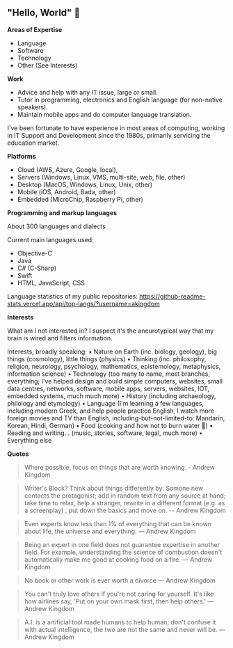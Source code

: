 ## "Hello, World" 👋

<!--
**akingdom/akingdom** is a ✨ _special_ ✨ repository because its `README.md` (this file) appears on your GitHub profile.

Here are some ideas to get you started:

- 🔭 I’m currently working on ...
- 🌱 I’m currently learning ...
- 👯 I’m looking to collaborate on ...
- 🤔 I’m looking for help with ...
- 💬 Ask me about ...
- 📫 How to reach me: ...
- 😄 Pronouns: ...
- ⚡ Fun fact: ...
-->

**Areas of Expertise**

-	Language
-	Software
-	Technology
- Other (See Interests)

**Work**

- Advice and help with any IT issue, large or small.
- Tutor in programming, electronics and English language (for non-native speakers).
- Maintain mobile apps and do computer language translation.

I've been fortunate to have experience in most areas of computing, working in IT Support and Development since the 1980s, primarily servicing the education market. 

**Platforms**

- Cloud (AWS, Azure, Google, local), 
- Servers (Windows, Linux, VMS, multi-site, web, file, other)
- Desktop (MacOS, Windows, Linux, Unix, other)
- Mobile (iOS, Android, Bada, other)
- Embedded (MicroChip, Raspberry Pi, other)

**Programming and markup languages**

About 300 languages and dialects

Current main languages used:

- Objective-C
- Java
- C# (C-Sharp)
- Swift
- HTML, JavaScript, CSS

Language statistics of my public repositories:
https://github-readme-stats.vercel.app/api/top-langs/?username=akingdom

**Interests**

What am I not interested in? I suspect it's the aneurotypical way that my brain is wired and filters information.

Interests, broadly speaking:
	•	Nature on Earth (inc. biology, geology), big things (cosmology), little things (physics)
	•	Thinking (inc. philosophy, religion, neurology, psychology, mathematics, epistemology, metaphysics, information science)
	•	Technology (too many to name, most branches, everything; I've helped design and build simple computers, websites, small data centres, networks, software, mobile apps, servers, websites, IOT, embedded systems, much much more)
	•	History (including archaeology, philology and etymology)
	•	Language (I'm learning a few languages, including modern Greek, and help people practice English, I watch more foreign movies and TV than English, including-but-not-limited-to: Mandarin, Korean, Hindi, German)
	•	Food (cooking and how not to burn water 🤣)
	•	Reading and writing... (music, stories, software, legal, much more)
	•	Everything else

**Quotes**

> Where possible, focus on things that are worth knowing. - Andrew Kingdom

> Writer's Block? Think about things differently by: Somone new contacts the protagonist; add in random text from any source at hand; take time to relax, help a stranger, rewrite in a different format (e.g. as a screenplay) , put down the basics and move on. -- Andrew Kingdom

> Even experts know less than 1% of everything that can be known about life, the universe and everything.  — Andrew Kingdom

> Being an expert in one field does not guarantee expertise in another field. For example, understanding the science of combustion doesn't automatically make me good at cooking food on a fire. — Andrew Kingdom

> No book or other work is ever worth a divorce  — Andrew Kingdom

> You can't truly love others if you're not caring for yourself. It's like how airlines say, 'Put on your own mask first, then help others.'  — Andrew Kingdom

> A.I. is a artificial tool made humans to help human; don't confuse it with actual intelligence, the two are not the same and never will be. — Andrew Kingdom

